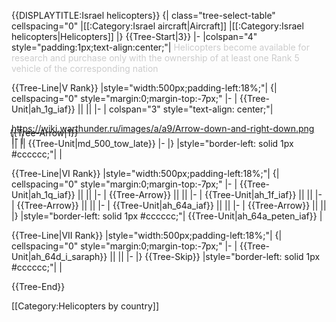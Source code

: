 {{DISPLAYTITLE:Israel helicopters}}
{| class="tree-select-table" cellspacing="0"
|[[:Category:Israel aircraft|Aircraft]]
|[[:Category:Israel helicopters|Helicopters]]
|}
{{Tree-Start|3}}
|-
|colspan="4" style="padding:1px;text-align:center;"|
<span style="color:#cccccc;">Helicopters become available for research and purchase only with the ownership of at least one Rank 5 vehicle of the corresponding nation</span>

{{Tree-Line|V Rank}}
|style="width:500px;padding-left:18%;"|
{| cellspacing="0" style="margin:0;margin-top:-7px;"
|-
| {{Tree-Unit|ah_1g_iaf}} || ||
|-
| colspan="3" style="text-align: center;"| <div class="tree-arrow-right">https://wiki.warthunder.ru/images/a/a9/Arrow-down-and-right-down.png</div>
|-
| <div style="margin-top:-27px;margin-left:-3px;">{{Tree-Arrow|1}}</div> || || {{Tree-Unit|md_500_tow_late}}
|-
|}
|style="border-left: solid 1px #cccccc;"|
|

{{Tree-Line|VI Rank}}
|style="width:500px;padding-left:18%;"|
{| cellspacing="0" style="margin:0;margin-top:-7px;"
|-
| {{Tree-Unit|ah_1q_iaf}} || ||
|-
| {{Tree-Arrow}} || ||
|-
| {{Tree-Unit|ah_1f_iaf}} || ||
|-
| {{Tree-Arrow}} || ||
|-
| {{Tree-Unit|ah_64a_iaf}} || ||
|-
| {{Tree-Arrow}} || ||
|}
|style="border-left: solid 1px #cccccc;"|
{{Tree-Unit|ah_64a_peten_iaf}}
|

{{Tree-Line|VII Rank}}
|style="width:500px;padding-left:18%;"|
{| cellspacing="0" style="margin:0;margin-top:-7px;"
|-
| {{Tree-Unit|ah_64d_i_saraph}} || ||
|-
|}
{{Tree-Skip}}
|style="border-left: solid 1px #cccccc;"|
|

{{Tree-End}}

[[Category:Helicopters by country]]
